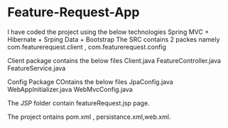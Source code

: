 # Feature-Request-App
I have coded the project using the below technologies
Spring MVC + Hibernate + Srping Data + Bootstrap
The SRC contains 2 packes namely com.featurerequest.client , com.featurerequest.config

Client package contains the below files
Client.java
FeatureController.java
FeatureService.java

Config Package COntains the below files
JpaConfig.java
WebAppInitializer.java
WebMvcConfig.java

The JSP folder contain featureRequest.jsp page.

The project ontains pom.xml , persistance.xml,web.xml.

